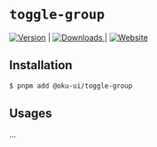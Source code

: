 # `toggle-group`

<span><a href="https://www.npmjs.com/package/@oku-ui/toggle-group "><img src="https://img.shields.io/npm/v/@oku-ui/toggle-group?style=flat&colorA=18181B&colorB=28CF8D" alt="Version"></a> </span> | <span> <a href="https://www.npmjs.com/package/@oku-ui/toggle-group"> <img src="https://img.shields.io/npm/dm/@oku-ui/toggle-group?style=flat&colorA=18181B&colorB=28CF8D" alt="Downloads"> </a> </span> | <span> <a href="https://oku-ui.com/primitives/components/toggle-group"><img src="https://img.shields.io/badge/Open%20Documentation-18181B" alt="Website"></a> </span>

## Installation

```sh
$ pnpm add @oku-ui/toggle-group
```

## Usages
...